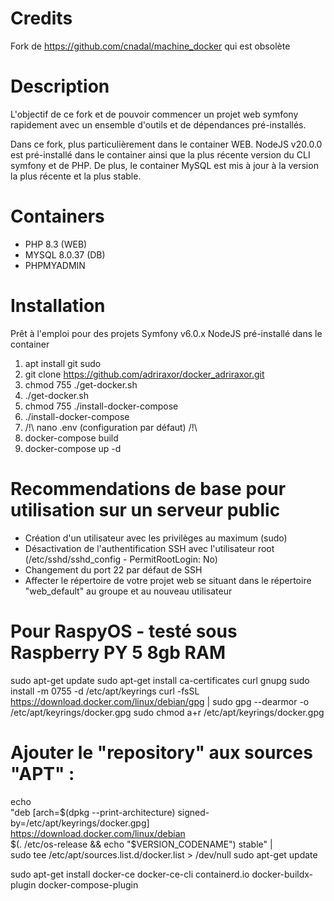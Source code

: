 # Credits 

Fork de https://github.com/cnadal/machine_docker qui est obsolète

# Description 

L'objectif de ce fork et de pouvoir commencer un projet web symfony rapidement avec un ensemble d'outils et de dépendances pré-installés.

Dans ce fork, plus particulièrement dans le container WEB. NodeJS v20.0.0 est pré-installé dans le container ainsi que la plus récente version du CLI symfony et de PHP.
De plus, le container MySQL est mis à jour à la version la plus récente et la plus stable.   

# Containers 

- PHP 8.3 (WEB)
- MYSQL 8.0.37 (DB)
- PHPMYADMIN 

# Installation 

Prêt à l'emploi pour des projets Symfony v6.0.x
NodeJS pré-installé dans le container

1) apt install git sudo
2) git clone https://github.com/adriraxor/docker_adriraxor.git
3) chmod 755 ./get-docker.sh 
4) ./get-docker.sh
5) chmod 755 ./install-docker-compose
6) ./install-docker-compose 
7) /!\ nano .env (configuration par défaut) /!\
8) docker-compose build
9) docker-compose up -d

# Recommendations de base pour utilisation sur un serveur public

- Création d'un utilisateur avec les privilèges au maximum (sudo)
- Désactivation de l'authentification SSH avec l'utilisateur root (/etc/sshd/sshd_config - PermitRootLogin: No)
- Changement du port 22 par défaut de SSH
- Affecter le répertoire de votre projet web se situant dans le répertoire "web_default" au groupe et au nouveau utilisateur

# Pour RaspyOS - testé sous Raspberry PY 5 8gb RAM

sudo apt-get update
sudo apt-get install ca-certificates curl gnupg
sudo install -m 0755 -d /etc/apt/keyrings
curl -fsSL https://download.docker.com/linux/debian/gpg | sudo gpg --dearmor -o /etc/apt/keyrings/docker.gpg
sudo chmod a+r /etc/apt/keyrings/docker.gpg

# Ajouter le "repository" aux sources "APT" :
echo \
  "deb [arch=$(dpkg --print-architecture) signed-by=/etc/apt/keyrings/docker.gpg] https://download.docker.com/linux/debian \
  $(. /etc/os-release && echo "$VERSION_CODENAME") stable" | \
  sudo tee /etc/apt/sources.list.d/docker.list > /dev/null
sudo apt-get update

sudo apt-get install docker-ce docker-ce-cli containerd.io docker-buildx-plugin docker-compose-plugin

